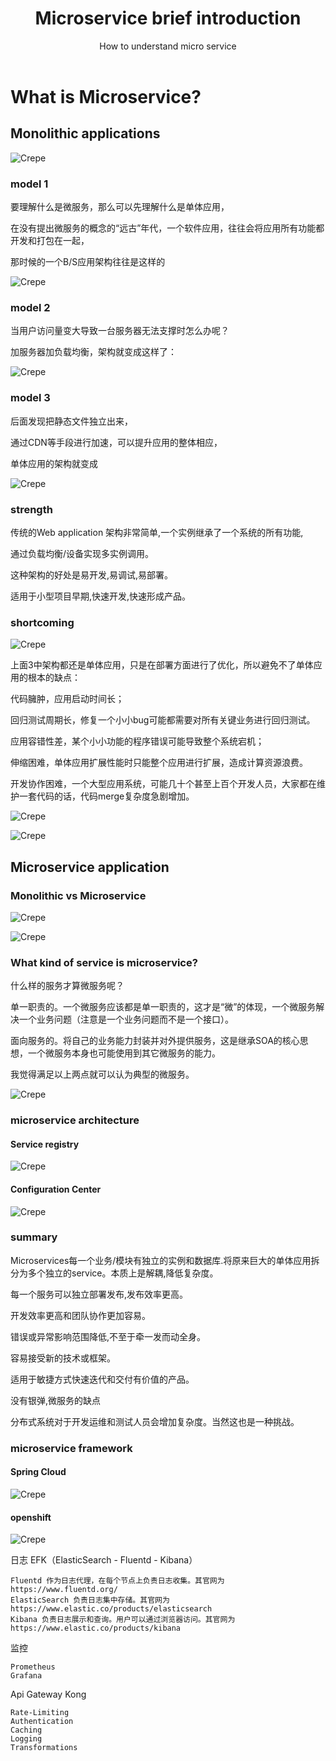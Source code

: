 ﻿---
layout: post
title: Microservice brief introduction
subtitle: How to understand micro service
tags: [technology]
comments: true
---


# What is Microservice?


## Monolithic applications

![Crepe](/img/microservice/p004.png)

### model 1

要理解什么是微服务，那么可以先理解什么是单体应用，

在没有提出微服务的概念的“远古”年代，一个软件应用，往往会将应用所有功能都开发和打包在一起，

那时候的一个B/S应用架构往往是这样的

![Crepe](/img/microservice/p001.png)

### model 2

当用户访问量变大导致一台服务器无法支撑时怎么办呢？

加服务器加负载均衡，架构就变成这样了：

![Crepe](/img/microservice/p002.png)

### model 3

后面发现把静态文件独立出来，

通过CDN等手段进行加速，可以提升应用的整体相应，

单体应用的架构就变成

![Crepe](/img/microservice/p003.png)

### strength

传统的Web application 架构非常简单,一个实例继承了一个系统的所有功能,

通过负载均衡/设备实现多实例调用。

这种架构的好处是易开发,易调试,易部署。

适用于小型项目早期,快速开发,快速形成产品。

### shortcoming

![Crepe](/img/microservice/p005.png)

上面3中架构都还是单体应用，只是在部署方面进行了优化，所以避免不了单体应用的根本的缺点：

代码臃肿，应用启动时间长；

回归测试周期长，修复一个小小bug可能都需要对所有关键业务进行回归测试。

应用容错性差，某个小小功能的程序错误可能导致整个系统宕机；

伸缩困难，单体应用扩展性能时只能整个应用进行扩展，造成计算资源浪费。

开发协作困难，一个大型应用系统，可能几十个甚至上百个开发人员，大家都在维护一套代码的话，代码merge复杂度急剧增加。

![Crepe](/img/microservice/p006.png)

![Crepe](/img/microservice/p013.png)

## Microservice application

### Monolithic vs Microservice

![Crepe](/img/microservice/p008.png)

![Crepe](/img/microservice/p010.png)

### What kind of service is microservice?

什么样的服务才算微服务呢？

单一职责的。一个微服务应该都是单一职责的，这才是“微”的体现，一个微服务解决一个业务问题（注意是一个业务问题而不是一个接口）。

面向服务的。将自己的业务能力封装并对外提供服务，这是继承SOA的核心思想，一个微服务本身也可能使用到其它微服务的能力。

我觉得满足以上两点就可以认为典型的微服务。

![Crepe](/img/microservice/p009.png)

### microservice architecture

#### Service registry

![Crepe](/img/microservice/p007.png)

#### Configuration Center

![Crepe](/img/microservice/p011.png)


### summary

Microservices每一个业务/模块有独立的实例和数据库.将原来巨大的单体应用拆分为多个独立的service。本质上是解耦,降低复杂度。

每一个服务可以独立部署发布,发布效率更高。

开发效率更高和团队协作更加容易。

错误或异常影响范围降低,不至于牵一发而动全身。

容易接受新的技术或框架。

适用于敏捷方式快速迭代和交付有价值的产品。

没有银弹,微服务的缺点

分布式系统对于开发运维和测试人员会增加复杂度。当然这也是一种挑战。

### microservice framework

#### Spring Cloud

![Crepe](/img/microservice/p012.png)

#### openshift

![Crepe](/img/microservice/p014.png)

日志 
EFK（ElasticSearch - Fluentd - Kibana）
~~~
Fluentd 作为日志代理，在每个节点上负责日志收集。其官网为 https://www.fluentd.org/
ElasticSearch 负责日志集中存储。其官网为 https://www.elastic.co/products/elasticsearch
Kibana 负责日志展示和查询。用户可以通过浏览器访问。其官网为 https://www.elastic.co/products/kibana
~~~

监控
~~~
Prometheus
Grafana
~~~

Api Gateway Kong
~~~
Rate-Limiting
Authentication
Caching
Logging
Transformations
~~~